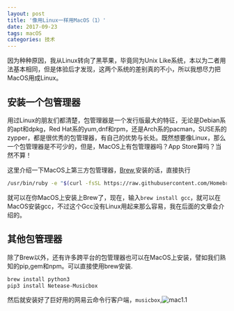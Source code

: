 ```yaml
---
layout: post
title: '像用Linux一样用MacOS（1）'
date: 2017-09-23
tags: macOS
categories: 技术
---
```

因为种种原因，我从Linux转向了黑苹果，毕竟同为Unix Like系统，本以为二者用法基本相同，但是体验后才发现，这两个系统的差别真的不小，所以我想尽力把MacOS用成Linux。  

## 安装一个包管理器
用过Linux的朋友们都清楚，包管理器是一个发行版最大的特征，无论是Debian系的apt和dpkg，Red Hat系的yum,dnf和rpm，还是Arch系的pacman，SUSE系的zypper，都是很优秀的包管理器，有自己的优势与长处。既然想要像Linux，那么一个包管理器是不可少的，但是，MacOS上有包管理器吗？App Store算吗？当然不算！

这里介绍一下MacOS上第三方包管理器，[Brew](https://brew.sh/index_zh-cn.html),安装的话，直接执行
``` bash
/usr/bin/ruby -e "$(curl -fsSL https://raw.githubusercontent.com/Homebrew/install/master/install)"
```
就可以在你MacOS上安装上Brew了，现在，输入`brew install gcc`，就可以在MacOS安装gcc，不过这个Gcc没有Linux用起来那么容易，我在后面的文章会介绍的。  

## 其他包管理器
除了Brew以外，还有许多跨平台的包管理器也可以在MacOS上安装，譬如我们熟知的pip,gem和npm。可以直接使用brew安装.
``` bash
brew install python3  
pip3 install Netease-Musicbox
```
然后就安装好了巨好用的网易云命令行客户端，`musicbox`,![mac1.1](/assets/img/mac1.1.png)

